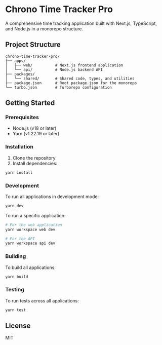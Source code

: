 # Chrono Time Tracker Pro

A comprehensive time tracking application built with Next.js, TypeScript, and Node.js in a monorepo structure.

## Project Structure

```
chrono-time-tracker-pro/
├── apps/
│   ├── web/          # Next.js frontend application
│   └── api/          # Node.js backend API
├── packages/
│   └── shared/       # Shared code, types, and utilities
├── package.json      # Root package.json for the monorepo
└── turbo.json        # Turborepo configuration
```

## Getting Started

### Prerequisites

- Node.js (v18 or later)
- Yarn (v1.22.19 or later)

### Installation

1. Clone the repository
2. Install dependencies:

```bash
yarn install
```

### Development

To run all applications in development mode:

```bash
yarn dev
```

To run a specific application:

```bash
# For the web application
yarn workspace web dev

# For the API
yarn workspace api dev
```

### Building

To build all applications:

```bash
yarn build
```

### Testing

To run tests across all applications:

```bash
yarn test
```

## License

MIT
